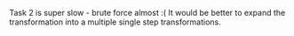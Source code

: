 Task 2 is super slow - brute force almost :(
It would be better to expand the transformation into a multiple single step transformations.
